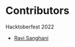 # Contributors

Hacktoberfest 2022
<!-- prettier-ignore-start -->
- [Ravi Sanghani](https://github.com/ravi-sanghani)
<!-- prettier-ignore-end -->